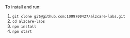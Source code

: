 To install and run: 
1. ```git clone git@github.com:1009700427/alzcare-labs.git```
2. ```cd alzcare-labs```
3. ```npm install```
4. ```npm start```